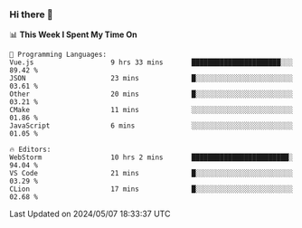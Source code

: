 ### Hi there 👋

<!--
**asdf12303116/asdf12303116** is a ✨ _special_ ✨ repository because its `README.md` (this file) appears on your GitHub profile.

Here are some ideas to get you started:

- 🔭 I’m currently working on ...
- 🌱 I’m currently learning ...
- 👯 I’m looking to collaborate on ...
- 🤔 I’m looking for help with ...
- 💬 Ask me about ...
- 📫 How to reach me: ...
- 😄 Pronouns: ...
- ⚡ Fun fact: ...
-->

<!--START_SECTION:waka-->
📊 **This Week I Spent My Time On** 

```text
💬 Programming Languages: 
Vue.js                   9 hrs 33 mins       ██████████████████████░░░   89.42 % 
JSON                     23 mins             █░░░░░░░░░░░░░░░░░░░░░░░░   03.61 % 
Other                    20 mins             █░░░░░░░░░░░░░░░░░░░░░░░░   03.21 % 
CMake                    11 mins             ░░░░░░░░░░░░░░░░░░░░░░░░░   01.86 % 
JavaScript               6 mins              ░░░░░░░░░░░░░░░░░░░░░░░░░   01.05 % 

🔥 Editors: 
WebStorm                 10 hrs 2 mins       ████████████████████████░   94.04 % 
VS Code                  21 mins             █░░░░░░░░░░░░░░░░░░░░░░░░   03.29 % 
CLion                    17 mins             █░░░░░░░░░░░░░░░░░░░░░░░░   02.68 % 
```


 Last Updated on 2024/05/07 18:33:37 UTC
<!--END_SECTION:waka-->
